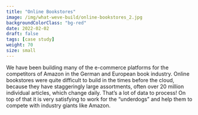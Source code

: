 ```yaml
---
title: "Online Bookstores"
image: /img/what-weve-build/online-bookstores_2.jpg
backgroundColorClass: "bg-red"
date: 2022-02-02
draft: false
tags: [case study]
weight: 70
size: small
---
```


We have been building many of the e-commerce platforms for the competitors of Amazon in the German and European book industry. Online bookstores were quite difficult to build in the times before the cloud, because they have staggeringly large assortments, often over 20 million individual articles, which change daily. That’s a lot of data to process! On top of that it is very satisfying to work for the “underdogs” and help them to compete with industry giants like Amazon.